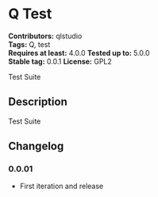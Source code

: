 # Q Test #
**Contributors:** qlstudio  
**Tags:** Q, test   
**Requires at least:** 4.0.0 
**Tested up to:** 5.0.0  
**Stable tag:** 0.0.1
**License:** GPL2  

Test Suite

## Description ##

Test Suite

## Changelog ##

### 0.0.01 ###

* First iteration and release